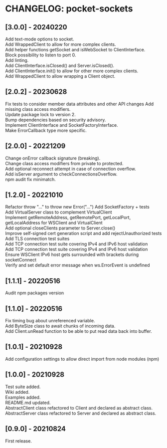 # CHANGELOG: pocket-sockets

## [3.0.0] - 20240220
Add text-mode options to socket.  
Add WrappedClient to allow for more complex clients.  
Add helper functions getSocket and isWebSocket to ClientInterface.  
Block possibility to listen to port 0.  
Add linting.  
Add ClientInterface.isClosed() and Server.isClosed().  
Add ClientInterface.init() to allow for other more complex clients.  
Add WrappedClient to allow wrapping a Client object.  

## [2.0.2] - 20230628
Fix tests to consider member data attributes and other API changes
Add missing class access modifiers.  
Update package lock to version 2.  
Bump dependencies based on security advisory.  
Implement ClientInterface and SocketFactoryInterface.  
Make ErrorCallback type more specific.  

## [2.0.0] - 20221209
Change onError callback signature (breaking).  
Change class access modifiers from private to protected.  
Add optional reconnect attempt in case of connection overflow.  
Add isServer argument to checkConnectionsOverflow.  
npm audit fix minimatch.  

## [1.2.0] - 20221010
Refactor throw "..." to throw new Error("...")
Add SocketFactory + tests  
Add VirtualServer class to complement VirtualClient  
Implement getRemoteAddress, getRemotePort, getLocalPort, getLocalAddress for WSClient and VirtualClient  
Add optional closeClients parameter to Server.close()  
Improve self-signed cert generation script and add rejectUnauthorized tests  
Add TLS connection test suites  
Add TCP connection test suite covering IPv4 and IPv6 host validation  
Add TCP connection test suite covering IPv4 and IPv6 host validation  
Ensure WSClient IPv6 host gets surrounded with brackets during socketConnect  
Verify and set default error message when ws.ErrorEvent is undefined  

## [1.1.1] - 20220516
Audit npm packages version

## [1.1.0] - 20220516
Fix timing bug about unreferenced variable.  
Add ByteSize class to await chunks of incoming data.  
Add Client.unRead function to be able to put read data back into buffer.  

## [1.0.1] - 20210928
Add configuration settings to allow direct import from node modules (npm)

## [1.0.0] - 20210928
Test suite added.  
Wiki added.  
Examples added.  
README.md updated.  
AbstractClient class refactored to Client and declared as abstract class.  
AbstractServer class refactored to Server and declared as abstract class.  

## [0.9.0] - 20210824
First release.
